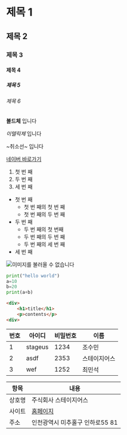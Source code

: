# 제목 1

## 제목 2

### 제목 3

#### 제목 4

##### 제목 5

###### 제목 6  

**볼드체** 입니다

*이텔릭체* 입니다

~취소선~ 입니다  

[네이버 바로가기](https://www.naver.com)

1. 첫 번 째
2. 두 번 째
3. 세 번 째

- 첫 번 째
    - 첫 번 째의 첫 번 째
    - 첫 번 째의 두 번 째
- 두 번 째
    - 두 번 째의 첫 번째
    - 두 번 째의 두 번 째
    - 두 번 째의 세 번 째
- 세 번 째

![이미지를 불러올 수 없습니다](https://www.ui4u.go.kr/depart/img/content/sub03/img_con03030100_01.jpg)

```python
print("hello world")
a=10
b=20
print(a+b)
```
```html
<div>
    <h1>title</h1>
    <p>contents</p>
<div>
```
|번호|아이디|비밀번호|이름|
|---|---|---|---|
|1|stageus|1234|조수민|
|2|asdf|2353|스테이지어스|
|3|wef|1252|최민석|

|항목|내용|
|---|---|
|상호명|주식회사 스테이지어스|
|사이트|[홈페이지](https://www.stageus.co.kr)|
|주소|인천광역시 미추홀구 인하로55 81|


